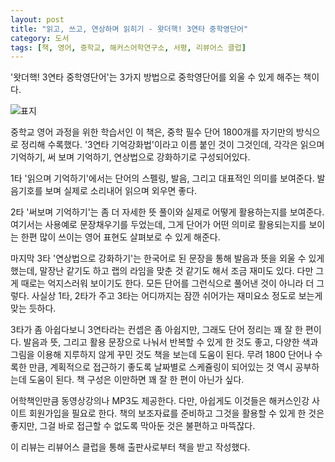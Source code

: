 ```yaml
---
layout: post
title: "읽고, 쓰고, 연상하며 읽히기 - 왓더핵! 3연타 중학영단어"
category: 도서
tags: [책, 영어, 중학교, 해커스어학연구소, 서평, 리뷰어스 클럽]
---
```


'왓더핵! 3연타 중학영단어'는
3가지 방법으로 중학영단어를 외울 수 있게 해주는 책이다.

![표지](https://lh3.googleusercontent.com/O6dFOy6fjaIDG540rSAqroF2nge1ff91kD7AdkAYMoPiMQ0CpoTjRVx8GjAMjxfFS5VOdEEw565SWA=s480)

중학교 영어 과정을 위한 학습서인 이 책은,
중학 필수 단어 1800개를 자기만의 방식으로 정리해 수록했다.
'3연타 기억강화법'이라고 이름 붙인 것이 그것인데,
각각은 읽으며 기억하기, 써 보며 기억하기, 연상법으로 강화하기로 구성되어있다.

1타 '읽으며 기억하기'에서는 단어의 스펠링, 발음, 그리고 대표적인 의미를 보여준다.
발음기호를 보며 실제로 소리내어 읽으며 외우면 좋다.

2타 '써보며 기억하기'는 좀 더 자세한 뜻 풀이와 실제로 어떻게 활용하는지를 보여준다.
여기서는 사용예로 문장채우기를 두었는데,
그게 단어가 어떤 의미로 활용되는지를 보이는 한편
많이 쓰이는 영어 표현도 살펴보로 수 있게 해준다.

마지막 3타 '연상법으로 강화하기'는
한국어로 된 문장을 통해 발음과 뜻을 외울 수 있게 했는데,
말장난 같기도 하고 랩의 라임을 맞춘 것 같기도 해서 조금 재미도 있다.
다만 그게 때로는 억지스러워 보이기도 한다.
모든 단어를 그런식으로 풀어낸 것이 아니라 더 그렇다.
사실상 1타, 2타가 주고 3타는 어디까지는 잠깐 쉬어가는 재미요소 정도로 보는게 맞는 듯하다.

3타가 좀 아쉽다보니 3연타라는 컨셉은 좀 아쉽지만,
그래도 단어 정리는 꽤 잘 한 편이다.
발음과 뜻, 그리고 활용 문장으로 나눠서 반복할 수 있게 한 것도 좋고,
다양한 색과 그림을 이용해 지루하지 않게 꾸민 것도 책을 보는데 도움이 된다.
무려 1800 단어나 수록한 만큼,
계획적으로 접근하기 좋도록 날짜별로 스케쥴링이 되어있는 것 역시
공부하는데 도움이 된다.
책 구성은 이만하면 꽤 잘 한 편이 아닌가 싶다.

어학책인만큼 동영상강의나 MP3도 제공한다.
다만, 아쉽게도 이것들은 해커스인강 사이트 회원가입을 필요로 한다.
책의 보조자료를 준비하고 그것을 활용할 수 있게 한 것은 좋지만,
그걸 바로 접근할 수 없도록 막아둔 것은 불편하고 마뜩잖다.



<div class="im im-info">
이 리뷰는 리뷰어스 클럽을 통해 출판사로부터 책을 받고 작성했다.
</div>
